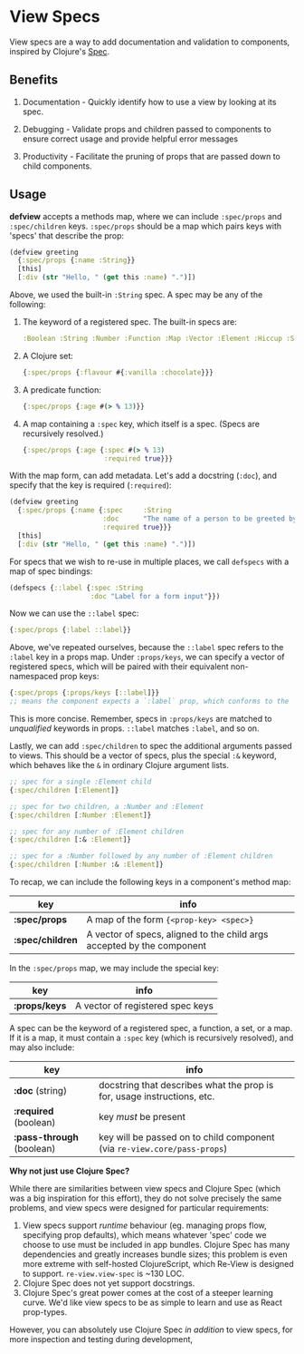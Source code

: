 # View Specs

View specs are a way to add documentation and validation to components, inspired by Clojure's [Spec](https://clojure.org/about/spec).

## Benefits

1. Documentation - Quickly identify how to use a view by looking at its spec.

2. Debugging - Validate props and children passed to components to ensure correct usage and provide helpful error messages

3. Productivity - Facilitate the pruning of props that are passed down to child components.

## Usage

**defview** accepts a methods map, where we can include `:spec/props` and `:spec/children` keys. `:spec/props` should be a map which pairs keys with 'specs' that describe the prop:

```clj
(defview greeting
  {:spec/props {:name :String}}
  [this]
  [:div (str "Hello, " (get this :name) ".")])
```

Above, we used the built-in `:String` spec. A spec may be any of the following:

1. The keyword of a registered spec. The built-in specs are:
   ```clj
   :Boolean :String :Number :Function :Map :Vector :Element :Hiccup :SVG :Object :Keyword
   ```
2. A Clojure set:
    ```clj 
    {:spec/props {:flavour #{:vanilla :chocolate}}}
    ```
3. A predicate function:
    ```clj 
    {:spec/props {:age #(> % 13)}}
    ```
3. A map containing a `:spec` key, which itself is a spec. (Specs are recursively resolved.)
    ```clj 
    {:spec/props {:age {:spec #(> % 13)
                        :required true}}}
    ```

With the map form, can add metadata. Let's add a docstring (`:doc`), and specify that the key is required (`:required`):

```clj
(defview greeting
  {:spec/props {:name {:spec     :String
                       :doc      "The name of a person to be greeted by this component."
                       :required true}}}
  [this]
  [:div (str "Hello, " (get this :name) ".")])
```

For specs that we wish to re-use in multiple places, we call `defspecs` with a map of spec bindings:

```clj
(defspecs {::label {:spec :String
                    :doc "Label for a form input"}})
```

Now we can use the `::label` spec:

```clj
{:spec/props {:label ::label}}
```

Above, we've repeated ourselves, because the `::label` spec refers to the `:label` key in a props map. Under `:props/keys`, we can specify a vector of registered specs, which will be paired with their equivalent non-namespaced prop keys:

```clj
{:spec/props {:props/keys [::label]}}
;; means the component expects a `:label` prop, which conforms to the `::label` spec
```

This is more concise. Remember, specs in `:props/keys` are matched to _unqualified_ keywords in props. `::label` matches `:label`, and so on.

Lastly, we can add `:spec/children` to spec the additional arguments passed to views. This should be a vector of specs, plus the special `:&` keyword, which behaves like the `&` in ordinary Clojure argument lists.

```clj
;; spec for a single :Element child
{:spec/children [:Element]}

;; spec for two children, a :Number and :Element
{:spec/children [:Number :Element]}

;; spec for any number of :Element children
{:spec/children [:& :Element]}

;; spec for a :Number followed by any number of :Element children
{:spec/children [:Number :& :Element]}
```

To recap, we can include the following keys in a component's method map:

| key | info |
| --- | --- |
| **:spec/props** | A map of the form `{<prop-key> <spec>}` |
| **:spec/children** | A vector of specs, aligned to the child args accepted by the component |

In the `:spec/props` map, we may include the special key:

| key | info |
| --- | --- |
| **:props/keys** | A vector of registered spec keys |

A spec can be the keyword of a registered spec, a function, a set, or a map. If it is a map, it must contain a `:spec` key (which is recursively resolved), and may also include:

| key | info |
| --- | --- |
| **:doc** (string) | docstring that describes what the prop is for, usage instructions, etc. |
| **:required** (boolean) | key *must* be present |
| **:pass-through** (boolean) | key will be passed on to child component (via `re-view.core/pass-props`)|

**Why not just use Clojure Spec?**

While there are similarities between view specs and Clojure Spec (which was a big inspiration for this effort), they do not solve precisely the same problems, and view specs were designed for particular requirements:

1. View specs support _runtime_ behaviour (eg. managing props flow, specifying prop defaults), which means whatever 'spec' code we choose to use must be included in app bundles. Clojure Spec has many dependencies and greatly increases bundle sizes; this problem is even more extreme with self-hosted ClojureScript, which Re-View is designed to support. `re-view.view-spec` is ~130 LOC.
2. Clojure Spec does not yet support docstrings.
3. Clojure Spec's great power comes at the cost of a steeper learning curve. We'd like view specs to be as simple to learn and use as React prop-types. 

However, you can absolutely use Clojure Spec _in addition_ to view specs, for more inspection and testing during development, 
